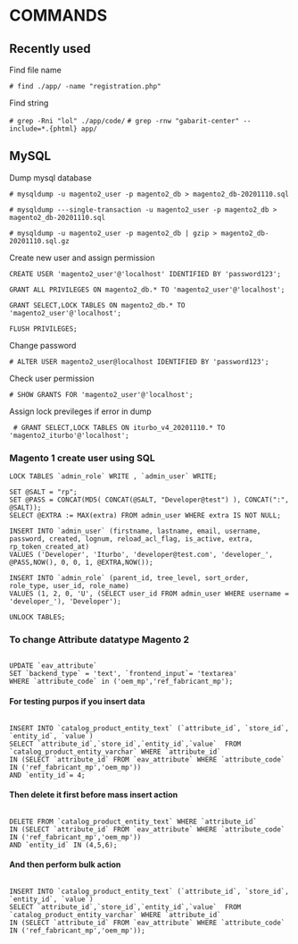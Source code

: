# COMMANDS

## Recently used

Find file name

 ` # find ./app/ -name "registration.php" `
 
Find string 

 ` # grep -Rni "lol" ./app/code/ ` 
 ` # grep -rnw "gabarit-center" --include=*.{phtml} app/ ` 


## MySQL

Dump mysql database

` # mysqldump -u magento2_user -p magento2_db > magento2_db-20201110.sql `

` # mysqldump ---single-transaction -u magento2_user -p magento2_db > magento2_db-20201110.sql `

` # mysqldump -u magento2_user -p magento2_db | gzip > magento2_db-20201110.sql.gz `

Create new user and assign permission

```
CREATE USER 'magento2_user'@'localhost' IDENTIFIED BY 'password123';

GRANT ALL PRIVILEGES ON magento2_db.* TO 'magento2_user'@'localhost';

GRANT SELECT,LOCK TABLES ON magento2_db.* TO 'magento2_user'@'localhost';

FLUSH PRIVILEGES;

```

Change password

` # ALTER USER magento2_user@localhost IDENTIFIED BY 'password123'; `

Check user permission

` # SHOW GRANTS FOR 'magento2_user'@'localhost'; `

Assign lock previleges if error in dump

` # GRANT SELECT,LOCK TABLES ON iturbo_v4_20201110.* TO 'magento2_iturbo'@'localhost';`

### Magento 1 create user using SQL

```
LOCK TABLES `admin_role` WRITE , `admin_user` WRITE;
 
SET @SALT = "rp";
SET @PASS = CONCAT(MD5( CONCAT(@SALT, "Developer@test") ), CONCAT(":", @SALT));
SELECT @EXTRA := MAX(extra) FROM admin_user WHERE extra IS NOT NULL;
 
INSERT INTO `admin_user` (firstname, lastname, email, username, password, created, lognum, reload_acl_flag, is_active, extra, rp_token_created_at) 
VALUES ('Developer', 'Iturbo', 'developer@test.com', 'developer_', @PASS,NOW(), 0, 0, 1, @EXTRA,NOW());
 
INSERT INTO `admin_role` (parent_id, tree_level, sort_order, role_type, user_id, role_name) 
VALUES (1, 2, 0, 'U', (SELECT user_id FROM admin_user WHERE username = 'developer_'), 'Developer');
 
UNLOCK TABLES;

```

### To change Attribute datatype Magento 2

```

UPDATE `eav_attribute` 
SET `backend_type` = 'text', `frontend_input`= 'textarea' 
WHERE `attribute_code` in ('oem_mp','ref_fabricant_mp');

```

#### For testing purpos if you insert data 

```

INSERT INTO `catalog_product_entity_text` (`attribute_id`, `store_id`, `entity_id`, `value`)
SELECT `attribute_id`,`store_id`,`entity_id`,`value`  FROM `catalog_product_entity_varchar` WHERE `attribute_id` 
IN (SELECT `attribute_id` FROM `eav_attribute` WHERE `attribute_code` IN ('ref_fabricant_mp','oem_mp'))
AND `entity_id`= 4; 

```

#### Then delete it first before mass insert action

```

DELETE FROM `catalog_product_entity_text` WHERE `attribute_id` 
IN (SELECT `attribute_id` FROM `eav_attribute` WHERE `attribute_code` IN ('ref_fabricant_mp','oem_mp'))
AND `entity_id` IN (4,5,6); 

```

#### And then perform bulk action

```

INSERT INTO `catalog_product_entity_text` (`attribute_id`, `store_id`, `entity_id`, `value`)
SELECT `attribute_id`,`store_id`,`entity_id`,`value`  FROM `catalog_product_entity_varchar` WHERE `attribute_id` 
IN (SELECT `attribute_id` FROM `eav_attribute` WHERE `attribute_code` IN ('ref_fabricant_mp','oem_mp'));

```
